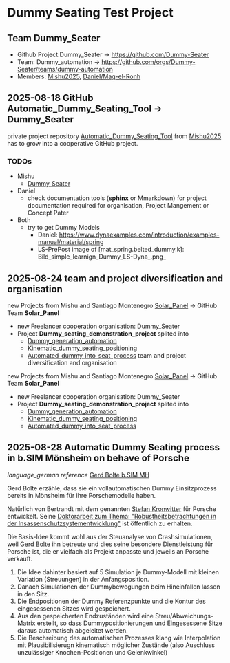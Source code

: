 # Dummy Seating Test Project
## Team Dummy_Seater

* Github Project:Dummy_Seater -> https://github.com/Dummy-Seater 
* Team: Dummy_automation -> https://github.com/orgs/Dummy-Seater/teams/dummy-automation
* Members: [Mishu2025](https://github.com/mishu2025), [Daniel/Mag-el-Ronh](https://github.com/Mag-el-Ronh)

## 2025-08-18 GitHub  Automatic_Dummy_Seating_Tool -> Dummy_Seater

private project repository [Automatic_Dummy_Seating_Tool](https://github.com/mishu2025/Automatic-Dummy-Seating-Tool) from [Mishu2025](https://github.com/mishu2025) has to grow into a cooperative GitHub project.

### TODOs
* Mishu
    * [Dummy_Seater](https://github.com/Dummy-Seater)
* Daniel
    * check documentation tools (__sphinx__ or Mmarkdown) for project documentation required for organisation, Project Mangement or Concept Pater
* Both
    * try to get Dummy Models
        * Daniel: https://www.dynaexamples.com/introduction/examples-manual/material/spring
        * LS-PrePost image of [mat_spring.belted_dummy.k]: Bild_simple_learnign_Dummy_LS-Dyna_.png_
		
## 2025-08-24 team and project diversification and organisation

new Projects from Mishu and Santiago Montenegro [Solar_Panel](https://github.com/Dummy-Seater/Solar-Panel/tree/main) -> GitHub Team __Solar_Panel__


* new Freelancer cooperation organisation: Dummy_Seater 
* Project __Dummy_seating_demonstration_project__ splited into 
    * [Dummy_generation_automation]()
    * [Kinematic_dummy_seating_positioning]()
    * [Automated_dummy_into_seat_process]()
team and project diversification and organisation

new Projects from Mishu and Santiago Montenegro [Solar_Panel](https://github.com/Dummy-Seater/Solar-Panel/tree/main) -> GitHub Team __Solar_Panel__

* new Freelancer cooperation organisation: Dummy_Seater 
* Project __Dummy_seating_demonstration_project__ splited into 
    * [Dummy_generation_automation]()
    * [Kinematic_dummy_seating_positioning]()
    * [Automated_dummy_into_seat_process]()

## 2025-08-28 Automatic Dummy Seating process in b.SIM Mönsheim on behave of Porsche
_language_german_
_reference_ [Gerd Bolte b.SIM MH](mailto:gerd.bolte@bertrandt.com)

Gerd Bolte erzähle, dass sie ein vollautomatischen Dummy Einsitzprozess bereits in Mönsheim für ihre Porschemodelle haben.

Natürlich von Bertrandt mit dem genannten [Stefan Kronwitter](https://www.linkedin.com/in/stefan-kronwitter-413382320) für Porsche entwickelt. Seine [Doktorarbeit zum Thema: "Robustheitsbetrachtungen in der Insassenschutzsystementwicklung"](https://newsroom.porsche.com/de/2025/innovation/porsche-engineering-ki-agent-auf-crashkurs-38578.html) ist öffentlich zu erhalten. 

Die Basis-Idee kommt wohl aus der Steuanalyse von Crashsimulationen, weil [Gerd Bolte](mailto:gerd.bolte@online.de) ihn betreute und dies seine besondere Dienstleistung für Porsche ist, die er vielfach als Projekt anpasste und jeweils an Porsche verkauft. 
1. Die Idee dahinter basiert auf 5 Simulation je Dummy-Modell mit kleinen Variation (Streuungen) in der Anfangsposition.
2. Danach Simulationen der Dummybewegungen beim Hineinfallen lassen in den Sitz. 
3. Die Endpositionen der Dummy Referenzpunkte und die Kontur des eingesessenen Sitzes wird gespeichert. 
4. Aus den gespeicherten Endzuständen wird eine Streu/Abweichungs-Matrix erstellt, so dass Dummypositionierungen und Eingesessene Sitze daraus automatisch abgeleitet werden.
5. Die Beschreibung des automatischen Prozesses klang wie  Interpolation mit Plausibilisierugn kinematisch möglicher Zustände (also Auschluss unzulässiger Knochen-Positionen und Gelenkwinkel)

